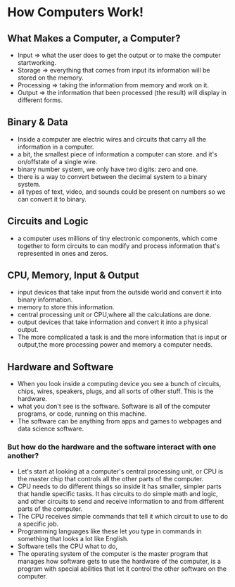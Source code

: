 # How Computers Work!

## What Makes a Computer, a Computer?

* Input => what the user does to get the output or to make the computer startworking.
* Storage => everything that comes from input its information will be stored on the memory.
* Processing => taking the information from memory and work on it.
* Output => the information that been processed (the result) will display in different forms.

## Binary & Data

* Inside a computer are electric wires and circuits that carry all the information in a computer.
* a bit, the smallest piece of information a computer can store. and it's on/offstate of a single wire.
* binary number system, we only have two digits: zero and one.
* there is a way to convert between the decimal system to a binary system.
* all types of text, video, and sounds could be present on numbers so we can convert it to binary.

## Circuits and Logic 

* a computer uses millions of tiny electronic components, which come together to form circuits to can modify and process information that's represented in ones and zeros.


## CPU, Memory, Input & Output

* input devices that take input from the outside world and convert it into binary information.
* memory to store this information.
* central processing unit or CPU,where all the calculations are done.
* output devices that take information and convert it into a physical output.
* The more complicated a task is and the more information that is input or output,the more processing power and memory a computer needs.

## Hardware and Software

* When you look inside a computing device you see a bunch of circuits, chips, wires, speakers, plugs, and all sorts of other stuff. This is the hardware.
* what you don't see is the software. Software is all of the computer programs, or code, running on this machine.
* The software can be anything from apps and games to webpages and data science software.

### But how do the hardware and the software interact with one another?

* Let's start at looking at a computer's central processing unit, or CPU is the master chip that controls all the other parts of the computer.
* CPU needs to do different things so inside it has smaller, simpler parts that handle specific tasks. It has circuits to do simple math and logic, and other circuits to send and receive information to and from different parts of the computer.
* The CPU receives simple commands that tell it which circuit to use to do a specific job.
* Programming languages like these let you type in commands in something that looks a lot like English.
* Software tells the CPU what to do,
* The operating system of the computer is the master program that manages how software gets to use the hardware of the computer, is a program with special abilities that let it control the other software on the computer.